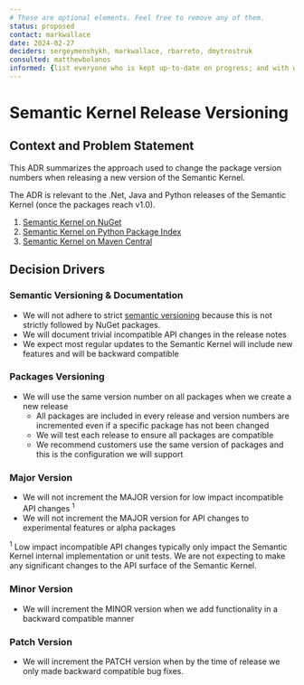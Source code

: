 ```yaml
---
# These are optional elements. Feel free to remove any of them.
status: proposed
contact: markwallace
date: 2024-02-27
deciders: sergeymenshykh, markwallace, rbarreto, dmytrostruk
consulted: matthewbolanos
informed: {list everyone who is kept up-to-date on progress; and with whom there is a one-way communication}
---
```


# Semantic Kernel Release Versioning

## Context and Problem Statement

This ADR summarizes the approach used to change the package version numbers when releasing a new version of the Semantic Kernel.

The ADR is relevant to the .Net, Java and Python releases of the Semantic Kernel (once the packages reach v1.0).

1. [Semantic Kernel on NuGet](https://www.nuget.org/packages/Microsoft.SemanticKernel/)
1. [Semantic Kernel on Python Package Index](https://pypi.org/project/semantic-kernel/)
1. [Semantic Kernel on Maven Central](https://central.sonatype.com/search?q=com.microsoft.semantic-kernel)

## Decision Drivers

### Semantic Versioning & Documentation

 - We will not adhere to strict [semantic versioning](https://semver.org/) because this is not  strictly followed by NuGet packages.
 - We will document trivial incompatible API changes in the release notes
 - We expect most regular updates to the Semantic Kernel will include new features and will be backward compatible
 
### Packages Versioning
  - We will use the same version number on all packages when we create a new release
    - All packages are included in every release and version numbers are incremented even if a specific package has not been changed
    - We will test each release to ensure all packages are compatible
    - We recommend customers use the same version of packages and this is the configuration we will support

### Major Version
  - We will not increment the MAJOR version for low impact incompatible API changes <sup>1</sup>
  - We will not increment the MAJOR version for API changes to experimental features or alpha packages
  
  <sup>1</sup> Low impact incompatible API changes typically only impact the Semantic Kernel internal implementation or unit tests. We are not expecting to make any significant changes to the API surface of the Semantic Kernel.
  
### Minor Version
  - We will increment the MINOR version when we add functionality in a backward compatible manner
  
### Patch Version
  - We will increment the PATCH version when by the time of release we only made backward compatible bug fixes.
